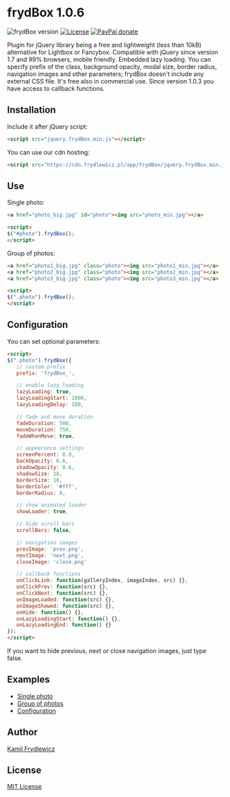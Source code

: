 # frydBox 1.0.6

![frydBox version](https://img.shields.io/badge/frydBox-1.0.6-green.svg)
[![License](https://img.shields.io/badge/license-MIT-red.svg)](https://opensource.org/licenses/MIT)
[![PayPal donate](https://img.shields.io/badge/donate-PayPal-blue.svg)](https://www.paypal.com/pools/c/80Y6qAZyX8)

Plugin for jQuery library being a free and lightweight (less than 10kB) alternative for Lightbox or Fancybox. Compatible with jQuery since version 1.7 and 99% browsers, mobile friendly. Embedded lazy loading. You can specify prefix of the class, background opacity, modal size, border radius, navigation images and other parameters; frydBox doesn't include any external CSS file. It's free also in commercial use. Since version 1.0.3 you have access to callback functions.

## Installation
Include it after jQuery script:
```html
<script src="jquery.frydBox.min.js"></script>
```
You can use our cdn hosting:
```html
<script src="https://cdn.frydlewicz.pl/app/frydBox/jquery.frydBox.min.js"></script>
```

## Use
Single photo:
```html
<a href="photo_big.jpg" id="photo"><img src="photo_min.jpg"></a>
```
```html
<script>
$("#photo").frydBox();
</script>
```

Group of photos:
```html
<a href="photo1_big.jpg" class="photo"><img src="photo1_min.jpg"></a>
<a href="photo2_big.jpg" class="photo"><img src="photo2_min.jpg"></a>
<a href="photo3_big.jpg" class="photo"><img src="photo3_min.jpg"></a>
```
```html
<script>
$(".photo").frydBox();
</script>
```

## Configuration
You can set optional parameters:
```html
<script>
$(".photo").frydBox({
   // custom prefix
   prefix: 'frydBox_',

   // enable lazy loading
   lazyLoading: true,
   lazyLoadingStart: 1000,
   lazyLoadingDelay: 100,

   // fade and move duration
   fadeDuration: 500,
   moveDuration: 750,
   fadeWhenMove: true,

   // appearance settings
   screenPercent: 0.9,
   backOpacity: 0.6,
   shadowOpacity: 0.6,
   shadowSize: 18,
   borderSize: 10,
   borderColor: '#fff',
   borderRadius: 8,

   // show animated loader
   showLoader: true,

   // hide scroll bars
   scrollBars: false,

   // navigation images
   prevImage: 'prev.png',
   nextImage: 'next.png',
   closeImage: 'close.png'

   // callback functions
   onClickLink: function(galleryIndex, imageIndex, src) {},
   onClickPrev: function(src) {},
   onClickNext: function(src) {},
   onImageLoaded: function(src) {},
   onImageShowed: function(src) {},
   onHide: function() {},
   onLazyLoadingStart: function() {},
   onLazyLoadingEnd: function() {}
});
</script>
```
If you want to hide previous, next or close navigation images, just type false.

## Examples
* [Single photo](https://frydlewicz.pl/app/frydBox/examples/single.html)
* [Group of photos](https://frydlewicz.pl/app/frydBox/examples/group.html)
* [Configuration](https://frydlewicz.pl/app/frydBox/examples/conf.html)

## Author
[Kamil Frydlewicz](https://frydlewicz.pl)

## License
[MIT License](LICENSE.txt)
